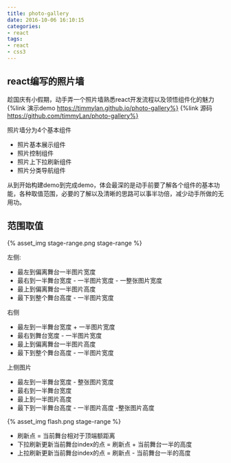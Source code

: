 ```yaml
---
title: photo-gallery
date: 2016-10-06 16:10:15
categories:
- react
tags:
- react
- css3
---
```


## react编写的照片墙
趁国庆有小假期，动手弄一个照片墙熟悉react开发流程以及领悟组件化的魅力
{%link 演示demo https://timmylan.github.io/photo-gallery%}
{%link 源码 https://github.com/timmyLan/photo-gallery%}

照片墙分为4个基本组件
* 照片基本展示组件
* 照片控制组件
* 照片上下拉刷新组件
* 照片分类导航组件

从到开始构建demo到完成demo，体会最深的是动手前要了解各个组件的基本功能，各种取值范围，必要的了解以及清晰的思路可以事半功倍，减少动手所做的无用功。

范围取值
------
{% asset_img stage-range.png stage-range %}

左侧:
* 最左到偏离舞台一半图片宽度
* 最右到一半舞台宽度 - 一半图片宽度 - 一整张图片宽度
* 最上到偏离舞台一半图片高度
* 最下到整个舞台高度 - 一半图片宽度

右侧
* 最左到一半舞台宽度 + 一半图片宽度
* 最右到舞台宽度 - 一半图片宽度
* 最上到偏离舞台一半图片高度
* 最下到整个舞台高度 - 一半图片宽度

上侧图片
* 最左到一半舞台宽度 - 整张图片宽度
* 最右到一半舞台宽度
* 最上到一半图片高度
* 最下到一半舞台高度 - 一半图片高度 -整张图片高度

{% asset_img flash.png stage-range %}

* 刷新点  = 当前舞台相对于顶端额距离
* 下拉刷新更新当前舞台index的点 = 刷新点 + 当前舞台一半的高度
* 上拉刷新更新当前舞台index的点 = 刷新点 - 当前舞台一半的高度
